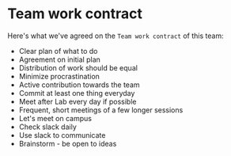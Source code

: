# Team work contract  
Here's what we've agreed on the `Team work contract` of this team:  
* Clear plan of what to do
* Agreement on initial plan
* Distribution of work should be equal
* Minimize procrastination
* Active contribution towards the team
* Commit at least one thing everyday
* Meet after Lab every day if possible
* Frequent, short meetings of a few longer sessions
* Let's meet on campus
* Check slack daily
* Use slack to communicate
* Brainstorm - be open to ideas